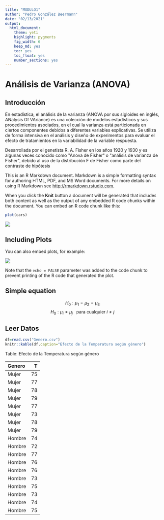 ```yaml
---
title: "MODULO1"
author: "Pedro González Beermann"
date: "02/13/2021"
output:
  html_document: 
    theme: yeti
    highlight: pygments
    fig_width: 6
    keep_md: yes
    toc: yes
    toc_float: yes
    number_sections: yes
---
```




# Análisis de Varianza (ANOVA)

## Introducción

En estadística, el análisis de la varianza (ANOVA por sus sigloides en inglés, ANalysis Of VAriance) es una colección de modelos estadísticos y sus procedimientos asociados, en el cual la varianza está particionada en ciertos componentes debidos a diferentes variables explicativas. Se utiliza de forma intensiva en el análisis y diseño de experimentos para evaluar el efecto de tratamientos en la variabilidad de la variable respuesta.

Desarrollada por el genetista R. A. Fisher en los años 1920 y 1930 y es algunas veces conocido como "Anova de Fisher" o "análisis de varianza de Fisher", debido al uso de la distribución F de Fisher como parte del contraste de hipótesis

This is an R Markdown document. Markdown is a simple formatting syntax for authoring HTML, PDF, and MS Word documents. For more details on using R Markdown see <http://rmarkdown.rstudio.com>.

When you click the **Knit** button a document will be generated that includes both content as well as the output of any embedded R code chunks within the document. You can embed an R code chunk like this:


```r
plot(cars)
```

<img src="HTML_document_files/figure-html/cars-1.png" style="display: block; margin: auto;" />

## Including Plots

You can also embed plots, for example:

![](HTML_document_files/figure-html/pressure-1.png)<!-- -->

Note that the `echo = FALSE` parameter was added to the code chunk to prevent printing of the R code that generated the plot.

## Simple equation

$$ H_0:\mu_1 = \mu_2 = \mu_3 $$
$$ H_0:\mu_i \neq \mu_j~~~ \text{para cualquier } i \neq j $$

## Leer Datos


```r
df=read.csv("Genero.csv")
knitr::kable(df,caption="Efecto de la Temperatura según género")
```



Table: Efecto de la Temperatura según género

|Genero |  T|
|:------|--:|
|Mujer  | 75|
|Mujer  | 77|
|Mujer  | 78|
|Mujer  | 79|
|Mujer  | 77|
|Mujer  | 73|
|Mujer  | 78|
|Mujer  | 79|
|Hombre | 74|
|Hombre | 72|
|Hombre | 77|
|Hombre | 76|
|Hombre | 76|
|Hombre | 73|
|Hombre | 75|
|Hombre | 73|
|Hombre | 74|
|Hombre | 75|

